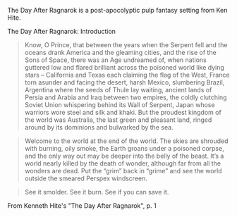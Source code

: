 The Day After Ragnarok is a post-apocolyptic pulp fantasy setting from Ken Hite.

The Day After Ragnarok: Introduction

> Know, O Prince, that between the years when the Serpent fell and the oceans drank America and the gleaming cities, and the rise of the Sons of Space, there was an Age undreamed of, when nations guttered low and flared brilliant across the poisoned world like dying stars – California and Texas each claiming the flag of the West, France torn asunder and facing the desert, harsh Mexico, slumbering Brazil, Argentina where the seeds of Thule lay waiting, ancient lands of Persia and Arabia and Iraq between two empires, the coldly clutching Soviet Union whispering behind its Wall of Serpent, Japan whose warriors wore steel and silk and khaki. But the proudest kingdom of the world was Australia, the last green and pleasant land, ringed around by its dominions and bulwarked by the sea.

> Welcome to the world at the end of the world. The skies are shrouded with burning, oily smoke, the Earth groans under a poisoned corpse, and the only way out may be deeper into the belly of the beast. It’s a world nearly killed by the death of wonder, although far from all the wonders are dead. Put the “grim” back in “grime” and see the world outside the smeared Perspex windscreen.

> See it smolder. See it burn. See if you can save it. 

From Kenneth Hite's "The Day After Ragnarok", p. 1

[1]: http://example.com/ "Title"
[1]: http://savagepedia.wikispaces.com/file/view/Day_After_Ragnarok_Color_Map.jpg/131060027/Day_After_Ragnarok_Color_Map.jpg "Earth after the Serpentfall"
